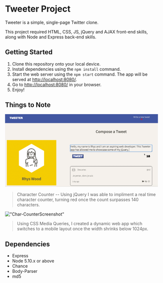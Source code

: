 # Tweeter Project

Tweeter is a simple, single-page Twitter clone.

This project required HTML, CSS, JS, jQuery and AJAX front-end skills, along with Node and Express back-end skills.

## Getting Started

1. Clone this repository onto your local device.
2. Install dependencies using the `npm install` command.
3. Start the web server using the `npm start` command. The app will be served at <http://localhost:8080/>.
4. Go to <http://localhost:8080/> in your browser.
5. Enjoy! 

## Things to Note

!["Char-CounterScreenshot"](docs/char-count.gif)
>Character Counter -- Using jQuery I was able to impliment a real time character counter, turning red once the count surpasses 140 characters.

!["Char-CounterScreenshot"](docs/media-query.gif)
>Using CSS Media Queries, I created a dynamic web app which switches to a mobile layout once the width shrinks below 1024px.

## Dependencies

- Express
- Node 5.10.x or above
- Chance
- Body-Parser
- md5
